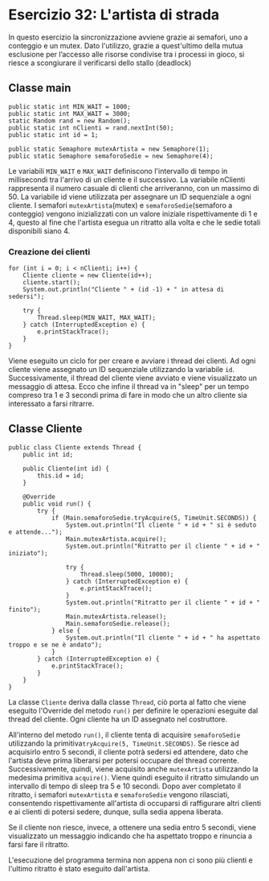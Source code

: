 # Esercizio 32: L'artista di strada

In questo esercizio la sincronizzazione avviene grazie ai semafori, uno a conteggio e un mutex.
Dato l'utilizzo, grazie a quest'ultimo della mutua esclusione per l’accesso alle risorse condivise tra i processi in gioco, si riesce a scongiurare il verificarsi dello stallo (deadlock)

## Classe main
```
public static int MIN_WAIT = 1000; 
public static int MAX_WAIT = 3000; 
static Random rand = new Random();
public static int nClienti = rand.nextInt(50); 
public static int id = 1; 

public static Semaphore mutexArtista = new Semaphore(1); 
public static Semaphore semaforoSedie = new Semaphore(4); 
```
Le variabili `MIN_WAIT` e `MAX_WAIT` definiscono l'intervallo di tempo in millisecondi tra l'arrivo di un cliente e il successivo. La variabile nClienti rappresenta il numero casuale di clienti che arriveranno, con un massimo di 50. La variabile id viene utilizzata per assegnare un ID sequenziale a ogni cliente. I semafori `mutexArtista`(mutex) e `semaforoSedie`(semaforo a conteggio) vengono inizializzati con un valore iniziale rispettivamente di 1 e 4, questo al fine che l'artista esegua un ritratto alla volta e che le sedie totali disponibili siano 4.

### Creazione dei clienti
```
for (int i = 0; i < nClienti; i++) {
    Cliente cliente = new Cliente(id++);
    cliente.start();
    System.out.println("Cliente " + (id -1) + " in attesa di sedersi");

    try {
        Thread.sleep(MIN_WAIT, MAX_WAIT);
    } catch (InterruptedException e) {
        e.printStackTrace();
    }
}
```
Viene eseguito un ciclo for per creare e avviare i thread dei clienti. Ad ogni cliente viene assegnato un ID sequenziale utilizzando la variabile `id`. Successivamente, il thread del cliente viene avviato e viene visualizzato un messaggio di attesa. Ecco che infine il thread va in "sleep" per un tempo compreso tra 1 e 3 secondi prima di fare in modo che un altro cliente sia interessato a farsi ritrarre.

## Classe Cliente
```
public class Cliente extends Thread {
    public int id;

    public Cliente(int id) {
        this.id = id;
    }

    @Override
    public void run() {
        try {
            if (Main.semaforoSedie.tryAcquire(5, TimeUnit.SECONDS)) {
                System.out.println("Il cliente " + id + " si è seduto e attende...");
                Main.mutexArtista.acquire();
                System.out.println("Ritratto per il cliente " + id + " iniziato");

                try {
                    Thread.sleep(5000, 10000);
                } catch (InterruptedException e) {
                    e.printStackTrace();
                }
                System.out.println("Ritratto per il cliente " + id + " finito");
                Main.mutexArtista.release();
                Main.semaforoSedie.release();
            } else {
                System.out.println("Il cliente " + id + " ha aspettato troppo e se ne è andato");
            }
        } catch (InterruptedException e) {
            e.printStackTrace();
        }
    }
}
```

La classe `Cliente` deriva dalla classe `Thread`, ciò porta al fatto che viene eseguito l'Override del metodo `run()` per definire le operazioni eseguite dal thread del cliente. Ogni cliente ha un ID assegnato nel costruttore.

All'interno del metodo `run()`, il cliente tenta di acquisire `semaforoSedie` utilizzando la primitiva```tryAcquire(5, TimeUnit.SECONDS)```. 
Se riesce ad acquisirlo entro 5 secondi, il cliente potrà sedersi ed attendere, dato che l'artista deve prima liberarsi per potersi occupare del thread corrente. Successivamente, quindi,  viene acquisito anche `mutexArtista` utilizzando la medesima primitiva `acquire()`. Viene quindi eseguito il ritratto simulando un intervallo di tempo di sleep tra 5 e 10 secondi. Dopo aver completato il ritratto, i semafori `mutexArtista` e `semaforoSedie` vengono rilasciati, consentendo rispettivamente all'artista di occuparsi di raffigurare altri clienti e ai clienti di potersi sedere, dunque, sulla sedia appena liberata.

Se il cliente non riesce, invece, a ottenere una sedia entro 5 secondi, viene visualizzato un messaggio indicando che ha aspettato troppo e rinuncia a farsi fare il ritratto.

L'esecuzione del programma termina non appena non ci sono più clienti e l'ultimo ritratto è stato eseguito dall'artista.
